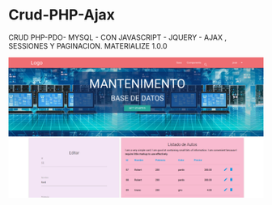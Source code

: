 # Crud-PHP-Ajax
CRUD  PHP-PDO- MYSQL -  CON JAVASCRIPT - JQUERY - AJAX ,  SESSIONES
Y PAGINACION. MATERIALIZE 1.0.0

![Alt text](crud-ajax.png)
